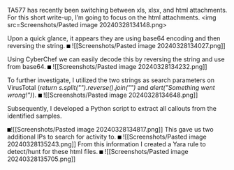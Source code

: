 

<style>
img{
	border: 4px solid black;
}
</style>



TA577 has recently been switching between xls, xlsx, and html attachments. For this short write-up, I’m going to focus on the html attachments. 
<img src=Screenshots/Pasted image 20240328134148.png>

Upon a quick glance, it appears they are using base64 encoding and then reversing the string. 
<img>
![[Screenshots/Pasted image 20240328134027.png]]

Using CyberChef we can easily decode this by reversing the string and use from base64. 
<img>
![[Screenshots/Pasted image 20240328134232.png]]

To further investigate, I utilized the two strings as search parameters on VirusTotal (*return s.split("").reverse().join("")* and *alert("Something went wrong!")*). 
<img>
![[Screenshots/Pasted image 20240328134648.png]]


Subsequently, I developed a Python script to extract all callouts from the identified samples. 

<img>![[Screenshots/Pasted image 20240328134817.png]]
This gave us two additional IPs to search for activity to.
<img>
![[Screenshots/Pasted image 20240328135243.png]]
From this information I created a Yara rule to detect/hunt for these html files.
<img>
![[Screenshots/Pasted image 20240328135705.png]]
